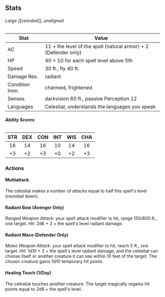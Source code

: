 ## Stats
###### *Large [[celestial]], unaligned*
| Stat | Value |
| ---- | ---- |
| AC | 11 + the level of the spell (natural armor) + 2 (Defender only) |
| HP | 40 + 10 for each spell level above 5th |
| Speed | 30 ft., fly 40 ft. |
| Damage Res. | radiant |
| Condition Imm. | charmed, frightened |
| Senses | darkvision 60 ft., passive Perception 12 |
| Languages | Celestial, understands the languages you speak |
###### **Ability Scores**
| STR | DEX | CON | INT | WIS | CHA |
| :--: | :--: | :--: | :--: | :--: | :--: |
| 16 | 14 | 16 | 10 | 14 | 16 |
| +3 | +2 | +3 | +0 | +2 | +3 |
### Actions
#### Multiattack
The celestial makes a number of attacks equal to half this spell's level (rounded down).
#### Radiant Bow (Avenger Only)
_Ranged Weapon Attack:_ your spell attack modifier to hit, range 150/600 ft., one target. 
_Hit:_ 2d6 + 2 + the spell's level radiant damage.
#### Radiant Mace (Defender Only)
_Melee Weapon Attack:_ your spell attack modifier to hit, reach 5 ft., one target. 
_Hit:_ 1d10 + 3 + the spell's level radiant damage, and the celestial can choose itself or another creature it can see within 10 feet of the target. The chosen creature gains 1d10 temporary hit points.
#### Healing Touch (1/Day)
The celestial touches another creature. The target magically regains hit points equal to 2d8 + the spell's level.